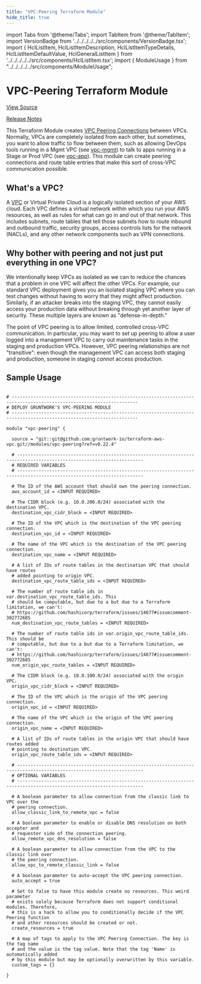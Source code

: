 ```yaml
---
title: "VPC-Peering Terraform Module"
hide_title: true
---
```


import Tabs from '@theme/Tabs';
import TabItem from '@theme/TabItem';
import VersionBadge from '../../../../../src/components/VersionBadge.tsx';
import { HclListItem, HclListItemDescription, HclListItemTypeDetails, HclListItemDefaultValue, HclGeneralListItem } from '../../../../../src/components/HclListItem.tsx';
import { ModuleUsage } from "../../../../../src/components/ModuleUsage";

<VersionBadge repoTitle="VPC Modules" version="0.22.4" />

# VPC-Peering Terraform Module

<a href="https://github.com/gruntwork-io/terraform-aws-vpc/tree/main/modules/vpc-peering" className="link-button" title="View the source code for this module in GitHub.">View Source</a>

<a href="https://github.com/gruntwork-io/terraform-aws-vpc/releases?q=" className="link-button" title="Release notes for only the service catalog versions which impacted this service.">Release Notes</a>

This Terraform Module creates [VPC Peering
Connections](http://docs.aws.amazon.com/AmazonVPC/latest/PeeringGuide/Welcome.html) between VPCs. Normally, VPCs are
completely isolated from each other, but sometimes, you want to allow traffic to flow between them, such as allowing
DevOps tools running in a Mgmt VPC (see [vpc-mgmt](https://github.com/gruntwork-io/terraform-aws-vpc/tree/main/modules/vpc-mgmt)) to talk to apps running in a Stage or Prod VPC (see
[vpc-app](https://github.com/gruntwork-io/terraform-aws-vpc/tree/main/modules/vpc-app)). This module can create peering connections and route table entries that make this sort of
cross-VPC communication possible.

## What's a VPC?

A [VPC](https://aws.amazon.com/vpc/) or Virtual Private Cloud is a logically isolated section of your AWS cloud. Each
VPC defines a virtual network within which you run your AWS resources, as well as rules for what can go in and out of
that network. This includes subnets, route tables that tell those subnets how to route inbound and outbound traffic,
security groups, access controls lists for the network (NACLs), and any other network components such as VPN connections.

## Why bother with peering and not just put everything in one VPC?

We intentionally keep VPCs as isolated as we can to reduce the chances that a problem in one VPC will affect the other
VPCs. For example, our standard VPC deployment gives you an isolated staging VPC where you can test changes without
having to worry that they might affect production. Similarly, if an attacker breaks into the staging VPC, they cannot
easily access your production data without breaking through yet another layer of security. These multiple layers are
known as "defense-in-depth."

The point of VPC peering is to allow limited, controlled cross-VPC communication. In particular, you may want to set
up peering to allow a user logged into a management VPC to carry out maintenance tasks in the staging and production
VPCs. However, VPC peering relationships are not "transitive": even though the management VPC can access both staging
and production, someone in staging *cannot* access production.

## Sample Usage

<ModuleUsage>

```hcl title="main.tf"

# ---------------------------------------------------------------------------------------------------------------------
# DEPLOY GRUNTWORK'S VPC-PEERING MODULE
# ---------------------------------------------------------------------------------------------------------------------

module "vpc-peering" {

  source = "git::git@github.com:gruntwork-io/terraform-aws-vpc.git//modules/vpc-peering?ref=v0.22.4"

  # ---------------------------------------------------------------------------------------------------------------------
  # REQUIRED VARIABLES
  # ---------------------------------------------------------------------------------------------------------------------

  # The ID of the AWS account that should own the peering connection.
  aws_account_id = <INPUT REQUIRED>

  # The CIDR block (e.g. 10.0.200.0/24) associated with the destination VPC.
  destination_vpc_cidr_block = <INPUT REQUIRED>

  # The ID of the VPC which is the destination of the VPC peering connection.
  destination_vpc_id = <INPUT REQUIRED>

  # The name of the VPC which is the destination of the VPC peering connection.
  destination_vpc_name = <INPUT REQUIRED>

  # A list of IDs of route tables in the destination VPC that should have routes
  # added pointing to origin VPC.
  destination_vpc_route_table_ids = <INPUT REQUIRED>

  # The number of route table ids in var.destination_vpc_route_table_ids. This
  # should be computable, but due to a but due to a Terraform limitation, we can't:
  # https://github.com/hashicorp/terraform/issues/14677#issuecomment-302772685
  num_destination_vpc_route_tables = <INPUT REQUIRED>

  # The number of route table ids in var.origin_vpc_route_table_ids. This should be
  # computable, but due to a but due to a Terraform limitation, we can't:
  # https://github.com/hashicorp/terraform/issues/14677#issuecomment-302772685
  num_origin_vpc_route_tables = <INPUT REQUIRED>

  # The CIDR block (e.g. 10.0.100.0/24) associated with the origin VPC.
  origin_vpc_cidr_block = <INPUT REQUIRED>

  # The ID of the VPC which is the origin of the VPC peering connection.
  origin_vpc_id = <INPUT REQUIRED>

  # The name of the VPC which is the origin of the VPC peering connection.
  origin_vpc_name = <INPUT REQUIRED>

  # A list of IDs of route tables in the origin VPC that should have routes added
  # pointing to destination VPC.
  origin_vpc_route_table_ids = <INPUT REQUIRED>

  # ---------------------------------------------------------------------------------------------------------------------
  # OPTIONAL VARIABLES
  # ---------------------------------------------------------------------------------------------------------------------

  # A boolean parameter to allow connection from the classic link to VPC over the
  # peering connection. 
  allow_classic_link_to_remote_vpc = false

  # A boolean parameter to enable or disable DNS resolution on both accepter and
  # requester side of the connection peering. 
  allow_remote_vpc_dns_resolution = false

  # A boolean parameter to allow connection from the VPC to the classic link over
  # the peering connection. 
  allow_vpc_to_remote_classic_link = false

  # A boolean parameter to auto-accept the VPC peering connection.
  auto_accept = true

  # Set to false to have this module create no resources. This weird parameter
  # exists solely because Terraform does not support conditional modules. Therefore,
  # this is a hack to allow you to conditionally decide if the VPC Peering function
  # and other resources should be created or not.
  create_resources = true

  # A map of tags to apply to the VPC Peering Connection. The key is the tag name
  # and the value is the tag value. Note that the tag 'Name' is automatically added
  # by this module but may be optionally overwritten by this variable.
  custom_tags = {}

}

```

</ModuleUsage>


<!-- ##DOCS-SOURCER-START
{
  "originalSources": [
    "https://github.com/gruntwork-io/terraform-aws-vpc/tree/main/modules/vpc-peering/readme.md",
    "https://github.com/gruntwork-io/terraform-aws-vpc/tree/main/modules/vpc-peering/variables.tf",
    "https://github.com/gruntwork-io/terraform-aws-vpc/tree/main/modules/vpc-peering/outputs.tf"
  ],
  "sourcePlugin": "module-catalog-api",
  "hash": "cc18150c33e6cc4ea45fc0509243ebee"
}
##DOCS-SOURCER-END -->
